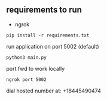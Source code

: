 ## requirements to run
- ngrok


```
pip install -r requirements.txt
```

run application on port 5002 (default)
```
python3 main.py
```

port fwd to work locally
```
ngrok port 5002
```

dial hosted number at: +18445490474